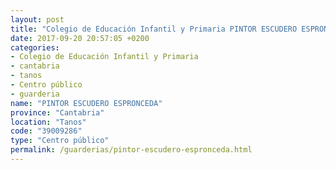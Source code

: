 ```yaml
---
layout: post
title: "Colegio de Educación Infantil y Primaria PINTOR ESCUDERO ESPRONCEDA"
date: 2017-09-20 20:57:05 +0200
categories:
- Colegio de Educación Infantil y Primaria
- cantabria
- tanos
- Centro público
- guarderia
name: "PINTOR ESCUDERO ESPRONCEDA"
province: "Cantabria"
location: "Tanos"
code: "39009286"
type: "Centro público"
permalink: /guarderias/pintor-escudero-espronceda.html
---
```

